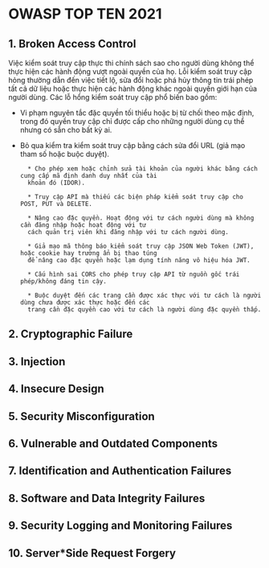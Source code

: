 # OWASP TOP TEN 2021

## 1. Broken Access Control
Việc kiểm soát truy cập thực thi chính sách sao cho người dùng không thể thực hiện các hành động vượt ngoài
quyền của họ. Lỗi kiểm soát truy cập hỏng thường dẫn đến việc tiết lộ, sửa đổi hoặc phá hủy thông tin trái
phép tất cả dữ liệu hoặc thực hiện các hành động khác ngoài quyền giới hạn của người dùng. Các lỗ hổng kiểm
soát truy cập phổ biến bao gồm:

* Vi phạm nguyên tắc đặc quyền tối thiểu hoặc bị từ chối theo mặc định, trong đó quyền truy cập chỉ
được cấp cho những người dùng cụ thể nhưng có sẵn cho bất kỳ ai.

* Bỏ qua kiểm tra kiểm soát truy cập bằng cách sửa đổi URL (giả mạo tham số hoặc buộc duyệt).

        * Cho phép xem hoặc chỉnh sửa tài khoản của người khác bằng cách cung cấp mã định danh duy nhất của tài
        khoản đó (IDOR).

        * Truy cập API mà thiếu các biện pháp kiểm soát truy cập cho POST, PUT và DELETE.

        * Nâng cao đặc quyền. Hoạt động với tư cách người dùng mà không cần đăng nhập hoặc hoạt động với tư
        cách quản trị viên khi đăng nhập với tư cách người dùng.

        * Giả mạo mã thông báo kiểm soát truy cập JSON Web Token (JWT), hoặc cookie hay trường ẩn bị thao túng
        để nâng cao đặc quyền hoặc lạm dụng tính năng vô hiệu hóa JWT.

        * Cấu hình sai CORS cho phép truy cập API từ nguồn gốc trái phép/không đáng tin cậy.

        * Buộc duyệt đến các trang cần được xác thực với tư cách là người dùng chưa được xác thực hoặc đến các
        trang cần đặc quyền cao với tư cách là người dùng đặc quyền thấp.
## 2. Cryptographic Failure
## 3. Injection
## 4. Insecure Design
## 5. Security Misconfiguration
## 6. Vulnerable and Outdated Components
## 7. Identification and Authentication Failures 
## 8. Software and Data Integrity Failures
## 9. Security Logging and Monitoring Failures 
## 10. Server*Side Request Forgery